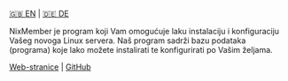 [🇬🇧 EN](https://github.com/nixmember/nixmember/blob/main/EN.md) | [🇩🇪 DE](https://github.com/nixmember/nixmember/blob/main/DE.md)

NixMember je program koji Vam omogućuje laku instalaciju i konfiguraciju Vašeg novoga Linux servera. Naš program sadrži bazu podataka (programa) koje lako možete instalirati te konfigurirati po Vašim željama.

[Web-stranice](https://nixmember.github.io) | [GitHub](https://github.com/nixmember)
